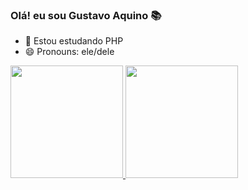 ### Olá! eu sou Gustavo Aquino 📚

- 🌱 Estou estudando PHP
- 😄 Pronouns: ele/dele

 <div>
  <a href="https://github.com/gustavoquino1">
  <img height="180em" src="https://github-readme-stats.vercel.app/api?username=gustavoaquino1&show_icons=true&theme=tokyonight&include_all_commits=true&count_private=true"/>
  <img height="180em" src="https://github-readme-stats.vercel.app/api/top-langs/?username=gustavoaquino1&layout=compact&langs_count=7&theme=tokyonight"/>
</div>
